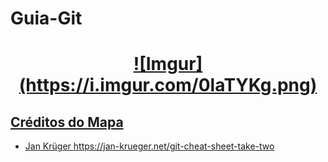 # Guia-Git
  <h1 align="center">
    <a href="https://jan-krueger.net/git-cheat-sheet-take-two">
      ![Imgur](https://i.imgur.com/0laTYKg.png)
  </h1>
  
 ## Créditos do Mapa
 - Jan Krüger https://jan-krueger.net/git-cheat-sheet-take-two
